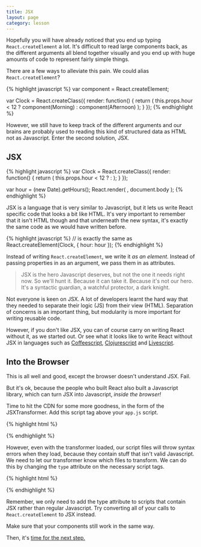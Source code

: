 ```yaml
---
title: JSX
layout: page
category: lesson
---
```


Hopefully you will have already noticed that you end up typing `React.createElement` a lot. It's difficult to read large components back, as the different arguments all blend together visually and you end up with huge amounts of code to represent fairly simple things.

There are a few ways to alleviate this pain. We could alias `React.createElement`?

{% highlight javascript %}
var component = React.createElement;

var Clock = React.createClass({
  render: function() {
    return (
      this.props.hour < 12 ? component(Morning) : component(Afternoon) 
    );
  }
});
{% endhighlight %}

However, we still have to keep track of the different arguments and our brains are probably used to reading this kind of structured data as HTML not as Javascript. Enter the second solution, JSX.

## JSX

{% highlight javascript %}
var Clock = React.createClass({
  render: function() {
    return (
      this.props.hour < 12 ? <Morning /> : <Afternoon /> 
    );
  }
});

var hour = (new Date).getHours();
React.render(
  <Clock hour={hour} />,
  document.body
);
{% endhighlight %}

JSX is a language that is very similar to Javascript, but it lets us write React specific code that looks a bit like HTML. It's very important to remember that it isn't HTML though and that underneath the new syntax, it's exactly the same code as we would have written before.

{% highlight javascript %}
<Clock hour={hour} />
// is exactly the same as
React.createElement(Clock, { hour: hour });
{% endhighlight %}

Instead of writing `React.createElement`, we write it _as an element_. Instead of passing properties in as an argument, we pass them in as attributes.

> JSX is the hero Javascript deserves, but not the one it needs right now. So we'll hunt it. Because it can take it. Because it's not our hero. It's a syntactic guardian, a watchful protector, a dark knight.

Not everyone is keen on JSX. A lot of developers learnt the hard way that they needed to separate their logic (JS) from their view (HTML). Separation of concerns is an important thing, but modularity is more important for writing reusable code.

However, if you don't like JSX, you can of course carry on writing React without it, as we started out. Or see what it looks like to write React without JSX in languages such as [Coffeescript][1], [Clojurescript][3] and [Livescript][2].

## Into the Browser

This is all well and good, except the browser doesn't understand JSX. Fail.

But it's ok, because the people who built React also built a Javascript library, which can turn JSX into Javascript, _inside the browser!_

Time to hit the CDN for some more goodness, in the form of the JSXTransformer. Add this script tag above your `app.js` script.

{% highlight html %}
<script src='https://cdnjs.cloudflare.com/ajax/libs/react/0.13.3/JSXTransformer.js'></script>
{% endhighlight %}

However, even with the transformer loaded, our script files will throw syntax errors when they load, because they contain stuff that isn't valid Javascript. We need to let our transformer know which files to transform. We can do this by changing the `type` attribute on the necessary script tags.

{% highlight html %}
<script src='app.js' type='text/jsx'></script>
{% endhighlight %}

Remember, we only need to add the type attribute to scripts that contain JSX rather than regular Javascript. Try converting all of your calls to `React.createElement` to JSX instead.

Make sure that your components still work in the same way.

Then, it's [time for the next step.](./ex5.html)

[1]: http://blog.vjeux.com/2013/javascript/react-coffeescript.html "React in Coffeescript"
[2]: http://red-badger.com/blog/2014/05/27/using-livescript-with-react/ "React in Livescript"
[3]: https://reagent-project.github.io/ "React in Clojurescript"
